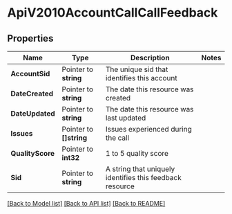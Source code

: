 # ApiV2010AccountCallCallFeedback

## Properties

Name | Type | Description | Notes
------------ | ------------- | ------------- | -------------
**AccountSid** | Pointer to **string** | The unique sid that identifies this account |
**DateCreated** | Pointer to **string** | The date this resource was created |
**DateUpdated** | Pointer to **string** | The date this resource was last updated |
**Issues** | Pointer to **[]string** | Issues experienced during the call |
**QualityScore** | Pointer to **int32** | 1 to 5 quality score |
**Sid** | Pointer to **string** | A string that uniquely identifies this feedback resource |

[[Back to Model list]](../README.md#documentation-for-models) [[Back to API list]](../README.md#documentation-for-api-endpoints) [[Back to README]](../README.md)


